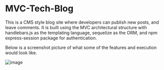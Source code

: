 # MVC-Tech-Blog

This is a CMS style blog site where developers can publish new posts, and leave comments. It is built using the MVC architectural structure with handlebars.js as the templating language, sequelize as the ORM, and npm express-session package for authentication.

Below is a screenshot picture of what some of the features and execution would look like.

![image](https://user-images.githubusercontent.com/82301113/129106304-40c32a93-ee98-4637-8644-3a508f5843c3.png)
